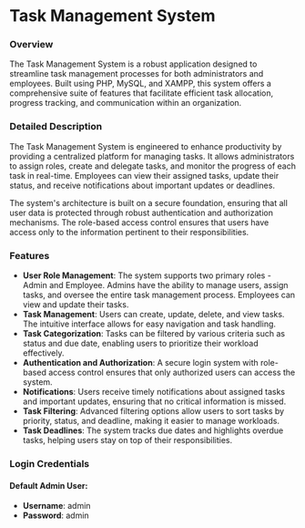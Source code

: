 # Task Management System

### Overview

The Task Management System is a robust application designed to streamline task management processes for both administrators and employees. Built using PHP, MySQL, and XAMPP, this system offers a comprehensive suite of features that facilitate efficient task allocation, progress tracking, and communication within an organization.

### Detailed Description

The Task Management System is engineered to enhance productivity by providing a centralized platform for managing tasks. It allows administrators to assign roles, create and delegate tasks, and monitor the progress of each task in real-time. Employees can view their assigned tasks, update their status, and receive notifications about important updates or deadlines.

The system's architecture is built on a secure foundation, ensuring that all user data is protected through robust authentication and authorization mechanisms. The role-based access control ensures that users have access only to the information pertinent to their responsibilities.

### Features

- **User Role Management**: The system supports two primary roles - Admin and Employee. Admins have the ability to manage users, assign tasks, and oversee the entire task management process. Employees can view and update their tasks.
- **Task Management**: Users can create, update, delete, and view tasks. The intuitive interface allows for easy navigation and task handling.
- **Task Categorization**: Tasks can be filtered by various criteria such as status and due date, enabling users to prioritize their workload effectively.
- **Authentication and Authorization**: A secure login system with role-based access control ensures that only authorized users can access the system.
- **Notifications**: Users receive timely notifications about assigned tasks and important updates, ensuring that no critical information is missed.
- **Task Filtering**: Advanced filtering options allow users to sort tasks by priority, status, and deadline, making it easier to manage workloads.
- **Task Deadlines**: The system tracks due dates and highlights overdue tasks, helping users stay on top of their responsibilities.

### Login Credentials

#### Default Admin User:

- **Username**: admin
- **Password**: admin

